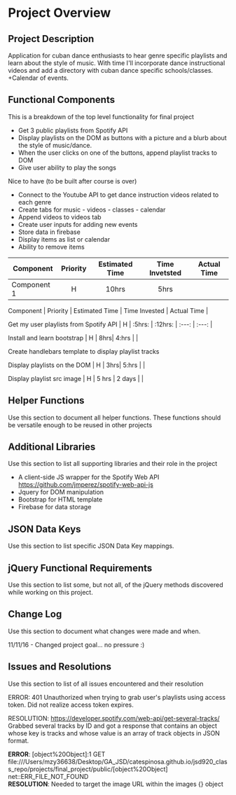# Project Overview

## Project Description

Application for cuban dance enthusiasts to hear genre specific playlists and learn about the style of music. With time I'll incorporate dance instructional videos and add a directory with cuban dance specific schools/classes. +Calendar of events.

## Functional Components 

This is a breakdown of the top level functionality for final project

* Get 3 public playlists from Spotify API
* Display playlists on the DOM as buttons with a picture and a blurb about the style of music/dance.
*  When the user clicks on one of the buttons, append playlist tracks to DOM
* Give user ability to play the songs


Nice to have (to be built after course is over)
* Connect to the Youtube API to get dance instruction videos related to each genre
* Create tabs for music - videos - classes - calendar
* Append videos to videos tab
* Create user inputs for adding new events
* Store data in firebase
* Display items as list or calendar
* Ability to remove items



| Component | Priority | Estimated Time | Time Invetsted | Actual Time |
| --- | :---: |  :---: | :---: | :---: |
| Component 1 | H | 10hrs| 5hrs |  |


Component | Priority | Estimated Time | Time Invested | Actual Time |

Get my user playlists from Spotify API | H | :5hrs: |  :12hrs: | :---: | :---: |

Install and learn bootstrap | H | 8hrs| 4:hrs |  |

Create handlebars template to display playlist tracks 

Display playlists on the DOM | H | 3hrs| 5:hrs |  |

Display playlist src image | H | 5 hrs | 2 days |  |





## Helper Functions
Use this section to document all helper functions. These functions should be versatile enough to be reused in other projects

## Additional Libraries
 Use this section to list all supporting libraries and their role in the project

* A client-side JS wrapper for the Spotify Web API https://github.com/jmperez/spotify-web-api-js
* Jquery for DOM manipulation
* Bootstrap for HTML template
* Firebase for data storage


## JSON Data Keys
 Use this section to list specific JSON Data Key mappings.  

## jQuery Functional Requirements
 Use this section to list some, but not all, of the jQuery methods discovered while working on this project.

 

## Change Log
 Use this section to document what changes were made and when.

11/11/16 - Changed project goal... no pressure :)


## Issues and Resolutions
 Use this section to list of all issues encountered and their resolution

ERROR: 401 Unauthorized when trying to grab user's playlists using access token. Did not realize access token expires.

RESOLUTION: https://developer.spotify.com/web-api/get-several-tracks/ Grabbed several tracks by ID and got a response that contains an object whose key is tracks and whose value is an array of track objects in JSON format.


**ERROR**: [object%20Object]:1 GET file:///Users/mzy36638/Desktop/GA_JSD/catespinosa.github.io/jsd920_class_repo/projects/final_project/public/[object%20Object] net::ERR_FILE_NOT_FOUND                             
**RESOLUTION**: Needed to target the image URL within the images {} object








